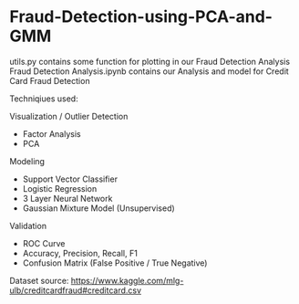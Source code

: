 # Fraud-Detection-using-PCA-and-GMM

utils.py contains some function for plotting in our Fraud Detection Analysis
Fraud Detection Analysis.ipynb contains our Analysis and model for Credit Card Fraud Detection

Techniqiues used:

Visualization / Outlier Detection
- Factor Analysis
- PCA

Modeling
- Support Vector Classifier
- Logistic Regression
- 3 Layer Neural Network
- Gaussian Mixture Model (Unsupervised)

Validation
- ROC Curve
- Accuracy, Precision, Recall, F1
- Confusion Matrix (False Positive / True Negative)


Dataset source: https://www.kaggle.com/mlg-ulb/creditcardfraud#creditcard.csv <br />
